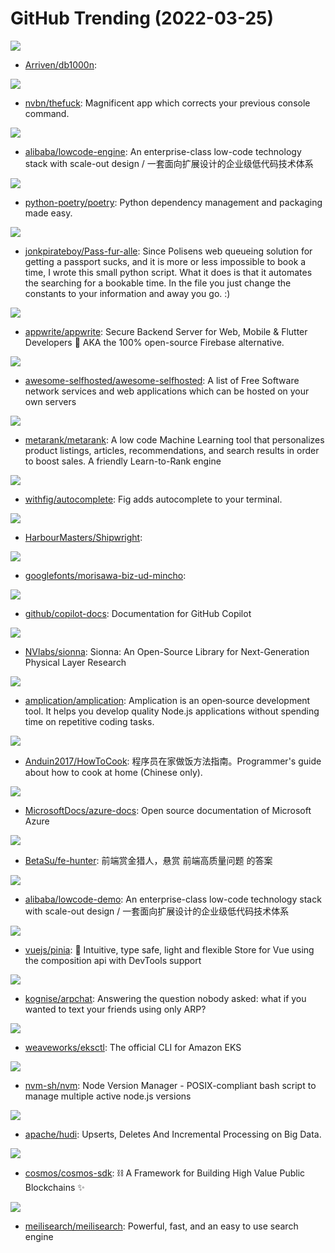# GitHub Trending (2022-03-25)

![](https://img.shields.io/badge/Go-New%2077-green?style=flat-square&logo=appveyor)
- [Arriven/db1000n](https://github.com/Arriven/db1000n): 

![](https://img.shields.io/badge/Python-New%20376-green?style=flat-square&logo=appveyor)
- [nvbn/thefuck](https://github.com/nvbn/thefuck): Magnificent app which corrects your previous console command.

![](https://img.shields.io/badge/TypeScript-New%20309-green?style=flat-square&logo=appveyor)
- [alibaba/lowcode-engine](https://github.com/alibaba/lowcode-engine): An enterprise-class low-code technology stack with scale-out design / 一套面向扩展设计的企业级低代码技术体系

![](https://img.shields.io/badge/Python-New%2023-green?style=flat-square&logo=appveyor)
- [python-poetry/poetry](https://github.com/python-poetry/poetry): Python dependency management and packaging made easy.

![](https://img.shields.io/badge/Python-New%2037-green?style=flat-square&logo=appveyor)
- [jonkpirateboy/Pass-fur-alle](https://github.com/jonkpirateboy/Pass-fur-alle): Since Polisens web queueing solution for getting a passport sucks, and it is more or less impossible to book a time, I wrote this small python script. What it does is that it automates the searching for a bookable time. In the file you just change the constants to your information and away you go. :)

![](https://img.shields.io/badge/JavaScript-New%20505-green?style=flat-square&logo=appveyor)
- [appwrite/appwrite](https://github.com/appwrite/appwrite): Secure Backend Server for Web, Mobile & Flutter Developers 🚀 AKA the 100% open-source Firebase alternative.

![](https://img.shields.io/badge/JavaScript-New%20904-green?style=flat-square&logo=appveyor)
- [awesome-selfhosted/awesome-selfhosted](https://github.com/awesome-selfhosted/awesome-selfhosted): A list of Free Software network services and web applications which can be hosted on your own servers

![](https://img.shields.io/badge/Scala-New%20177-green?style=flat-square&logo=appveyor)
- [metarank/metarank](https://github.com/metarank/metarank): A low code Machine Learning tool that personalizes product listings, articles, recommendations, and search results in order to boost sales. A friendly Learn-to-Rank engine

![](https://img.shields.io/badge/TypeScript-New%20171-green?style=flat-square&logo=appveyor)
- [withfig/autocomplete](https://github.com/withfig/autocomplete): Fig adds autocomplete to your terminal.

![](https://img.shields.io/badge/C-New%20130-green?style=flat-square&logo=appveyor)
- [HarbourMasters/Shipwright](https://github.com/HarbourMasters/Shipwright): 

![](https://img.shields.io/badge/Python-New%2035-green?style=flat-square&logo=appveyor)
- [googlefonts/morisawa-biz-ud-mincho](https://github.com/googlefonts/morisawa-biz-ud-mincho): 

![](https://img.shields.io/badge/Python-New%20415-green?style=flat-square&logo=appveyor)
- [github/copilot-docs](https://github.com/github/copilot-docs): Documentation for GitHub Copilot

![](https://img.shields.io/badge/Python-New%2023-green?style=flat-square&logo=appveyor)
- [NVlabs/sionna](https://github.com/NVlabs/sionna): Sionna: An Open-Source Library for Next-Generation Physical Layer Research

![](https://img.shields.io/badge/TypeScript-New%20458-green?style=flat-square&logo=appveyor)
- [amplication/amplication](https://github.com/amplication/amplication): Amplication is an open‑source development tool. It helps you develop quality Node.js applications without spending time on repetitive coding tasks.

![](https://img.shields.io/badge/JavaScript-New%20555-green?style=flat-square&logo=appveyor)
- [Anduin2017/HowToCook](https://github.com/Anduin2017/HowToCook): 程序员在家做饭方法指南。Programmer's guide about how to cook at home (Chinese only).

![](https://img.shields.io/badge/PowerShell-New%2026-green?style=flat-square&logo=appveyor)
- [MicrosoftDocs/azure-docs](https://github.com/MicrosoftDocs/azure-docs): Open source documentation of Microsoft Azure

![](https://img.shields.io/badge/JavaScript-New%2080-green?style=flat-square&logo=appveyor)
- [BetaSu/fe-hunter](https://github.com/BetaSu/fe-hunter): 前端赏金猎人，悬赏 前端高质量问题 的答案

![](https://img.shields.io/badge/TypeScript-New%2012-green?style=flat-square&logo=appveyor)
- [alibaba/lowcode-demo](https://github.com/alibaba/lowcode-demo): An enterprise-class low-code technology stack with scale-out design / 一套面向扩展设计的企业级低代码技术体系

![](https://img.shields.io/badge/TypeScript-New%2029-green?style=flat-square&logo=appveyor)
- [vuejs/pinia](https://github.com/vuejs/pinia): 🍍 Intuitive, type safe, light and flexible Store for Vue using the composition api with DevTools support

![](https://img.shields.io/badge/Rust-New%20340-green?style=flat-square&logo=appveyor)
- [kognise/arpchat](https://github.com/kognise/arpchat): Answering the question nobody asked: what if you wanted to text your friends using only ARP?

![](https://img.shields.io/badge/Go-New%204-green?style=flat-square&logo=appveyor)
- [weaveworks/eksctl](https://github.com/weaveworks/eksctl): The official CLI for Amazon EKS

![](https://img.shields.io/badge/Shell-New%2027-green?style=flat-square&logo=appveyor)
- [nvm-sh/nvm](https://github.com/nvm-sh/nvm): Node Version Manager - POSIX-compliant bash script to manage multiple active node.js versions

![](https://img.shields.io/badge/Java-New%2011-green?style=flat-square&logo=appveyor)
- [apache/hudi](https://github.com/apache/hudi): Upserts, Deletes And Incremental Processing on Big Data.

![](https://img.shields.io/badge/Go-New%209-green?style=flat-square&logo=appveyor)
- [cosmos/cosmos-sdk](https://github.com/cosmos/cosmos-sdk): ⛓️ A Framework for Building High Value Public Blockchains ✨

![](https://img.shields.io/badge/Rust-New%20374-green?style=flat-square&logo=appveyor)
- [meilisearch/meilisearch](https://github.com/meilisearch/meilisearch): Powerful, fast, and an easy to use search engine

